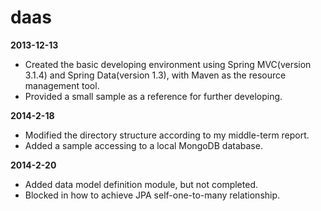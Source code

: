 daas
====
<b>2013-12-13</b>
<ul>
<li>Created the basic developing environment using Spring MVC(version 3.1.4) and Spring Data(version 1.3), with Maven as the resource management tool.</li>
<li>Provided a small sample as a reference for further developing.</li>
</ul>

<b>2014-2-18</b>
<ul>
<li>Modified the directory structure according to my middle-term report.</li>
<li>Added a sample accessing to a local MongoDB database.</li>
</ul>

<b>2014-2-20</b>
<ul>
<li>Added data model definition module, but not completed.</li>
<li>Blocked in how to achieve JPA self-one-to-many relationship.</li>
</ul>
